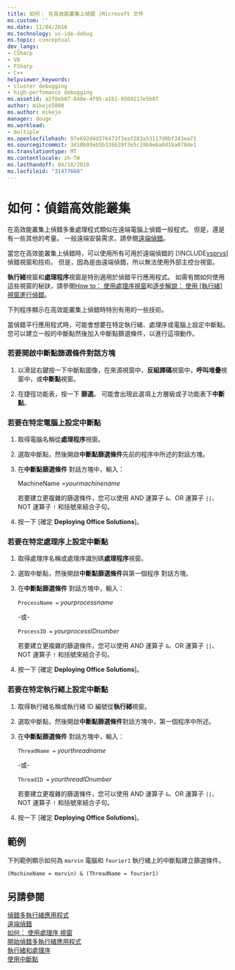 ```yaml
---
title: 如何： 在高效能叢集上偵錯 |Microsoft 文件
ms.custom: ''
ms.date: 11/04/2016
ms.technology: vs-ide-debug
ms.topic: conceptual
dev_langs:
- CSharp
- VB
- FSharp
- C++
helpviewer_keywords:
- cluster debugging
- high-perfomance debugging
ms.assetid: a2f0eb07-840e-4f95-a1b1-9509217e5b8f
author: mikejo5000
ms.author: mikejo
manager: douge
ms.workload:
- multiple
ms.openlocfilehash: 97e692d4d376473f3eaf283a53117d0bf343ea71
ms.sourcegitcommit: 3d10b93eb5b326639f3e5c19b9e6a8d1ba078de1
ms.translationtype: MT
ms.contentlocale: zh-TW
ms.lasthandoff: 04/18/2018
ms.locfileid: "31477660"
---
```

# <a name="how-to-debug-on-a-high-performance-cluster"></a>如何：偵錯高效能叢集
在高效能叢集上偵錯多重處理程式類似在遠端電腦上偵錯一般程式。 但是，還是有一些其他的考量。 一般遠端安裝需求，請參閱[遠端偵錯](../debugger/remote-debugging.md)。  
  
 當您在高效能叢集上偵錯時，可以使用所有可用於遠端偵錯的 [!INCLUDE[vsprvs](../code-quality/includes/vsprvs_md.md)] 偵錯視窗和技術。 但是，因為是由遠端偵錯，所以無法使用外部主控台視窗。  
  
 **執行緒**視窗和**處理程序**視窗是特別適用於偵錯平行應用程式。 如需有關如何使用這些視窗的秘訣，請參閱[How to： 使用處理序視窗](http://msdn.microsoft.com/en-us/0207ce2f-8ceb-4fe7-b2b5-4dd35b035ed7)和[逐步解說： 使用 [執行緒] 視窗進行偵錯](../debugger/how-to-use-the-threads-window.md)。  
  
 下列程序顯示在高效能叢集上偵錯時特別有用的一些技術。  
  
 當偵錯平行應用程式時，可能會想要在特定執行緒、處理序或電腦上設定中斷點。 您可以建立一般的中斷點然後加入中斷點篩選條件，以進行這項動作。  
  
### <a name="to-open-the-breakpoint-filter-dialog-box"></a>若要開啟中斷點篩選條件對話方塊  
  
1.  以滑鼠右鍵按一下中斷點圖像，在來源視窗中，**反組譯碼**視窗中，**呼叫堆疊**視窗中，或**中斷點**視窗。  
  
2.  在捷徑功能表，按一下 **篩選**。 可能會出現此選項上方層級或子功能表下**中斷點**。  
  
### <a name="to-set-a-breakpoint-on-a-specific-computer"></a>若要在特定電腦上設定中斷點  
  
1.  取得電腦名稱從**處理程序**視窗。  
  
2.  選取中斷點，然後開啟**中斷點篩選條件**先前的程序中所述的對話方塊。  
  
3.  在**中斷點篩選條件** 對話方塊中，輸入：  
  
     MachineName =*yourmachinename*  
  
     若要建立更複雜的篩選條件，您可以使用 AND 運算子 `&`、OR 運算子 `||`、NOT 運算子 `!` 和括號來結合子句。  
  
4.  按一下 [確定 **Deploying Office Solutions**]。  
  
### <a name="to-set-a-breakpoint-on-a-specific-process"></a>若要在特定處理序上設定中斷點  
  
1.  取得處理序名稱或處理序識別碼**處理程序**視窗。  
  
2.  選取中斷點，然後開啟**中斷點篩選條件**與第一個程序 對話方塊。  
  
3.  在**中斷點篩選條件** 對話方塊中，輸入：  
  
     `ProcessName =`  *yourprocessname*  
  
     -或-  
  
     `ProcessID =` *yourprocessIDnumber*  
  
     若要建立更複雜的篩選條件，您可以使用 AND 運算子 `&`、OR 運算子 `||`、NOT 運算子 `!` 和括號來結合子句。  
  
4.  按一下 [確定 **Deploying Office Solutions**]。  
  
### <a name="to-set-a-breakpoint-on-a-specific-thread"></a>若要在特定執行緒上設定中斷點  
  
1.  取得執行緒名稱或執行緒 ID 編號從**執行緒**視窗。  
  
2.  選取中斷點，然後開啟**中斷點篩選條件**對話方塊中，第一個程序中所述。  
  
3.  在**中斷點篩選條件** 對話方塊中，輸入：  
  
     `ThreadName =` *yourthreadname*  
  
     -或-  
  
     `ThreadID =` *yourthreadIDnumber*  
  
     若要建立更複雜的篩選條件，您可以使用 AND 運算子 `&`、OR 運算子 `||`、NOT 運算子 `!` 和括號來結合子句。  
  
4.  按一下 [確定 **Deploying Office Solutions**]。  
  
## <a name="example"></a>範例  
 下列範例顯示如何為 `marvin` 電腦和 `fourier1` 執行緒上的中斷點建立篩選條件。  
  
```  
(MachineName = marvin) & (ThreadName = fourier1)  
```  
  
## <a name="see-also"></a>另請參閱  
 [偵錯多執行緒應用程式](../debugger/debug-multithreaded-applications-in-visual-studio.md)   
 [遠端偵錯](../debugger/remote-debugging.md)   
 [如何： 使用處理序 視窗](http://msdn.microsoft.com/en-us/0207ce2f-8ceb-4fe7-b2b5-4dd35b035ed7)   
 [開始偵錯多執行緒應用程式](../debugger/get-started-debugging-multithreaded-apps.md)   
 [執行緒和處理序](http://msdn.microsoft.com/en-us/73d87480-9af3-4d1b-baf5-397d5d876ae6)   
 [使用中斷點](../debugger/using-breakpoints.md)